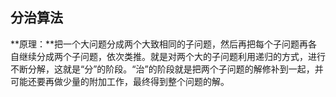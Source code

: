 ## 分治算法

**原理：**把一个大问题分成两个大致相同的子问题，然后再把每个子问题再各自继续分成两个子问题，依次类推。就是对两个大的子问题利用递归的方式，进行不断分解，这就是“分”的阶段。“治”的阶段就是把两个子问题的解修补到一起，并可能还要再做少量的附加工作，最终得到整个问题的解。